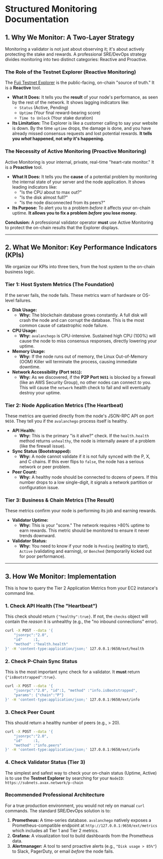 # Structured Monitoring Documentation

## 1. Why We Monitor: A Two-Layer Strategy

Monitoring a validator is not just about observing it; it's about actively protecting the stake and rewards. A professional SRE/DevOps strategy divides monitoring into two distinct categories: Reactive and Proactive.

### The Role of the Testnet Explorer (Reactive Monitoring)

The [Fuji Testnet Explorer](https://subnets-test.avax.network/p-chain) is the public-facing, on-chain "source of truth." It is a **Reactive** tool.

  * **What It Does:** It tells you the **result** of your node's performance, as seen by the rest of the network. It shows lagging indicators like:
      * `Status` (Active, Pending)
      * `Uptime` (Your final reward-bearing score)
      * `Time to Unlock` (Your stake duration)
  * **Its Limitation:** The Explorer is like a customer calling to say your website is down. By the time `uptime` drops, the damage is done, and you have already missed consensus requests and lost potential rewards. **It tells you *what* happened, not *why* it's happening.**

### The Necessity of Active Monitoring (Proactive Monitoring)

Active Monitoring is your internal, private, real-time "heart-rate monitor." It is a **Proactive** tool.

  * **What It Does:** It tells you the **cause** of a potential problem by monitoring the internal state of your server and the node application. It shows leading indicators like:
      * "Is the CPU about to max out?"
      * "Is the disk almost full?"
      * "Is the node disconnected from its peers?"
  * **Its Purpose:** To alert you to a problem *before* it affects your on-chain uptime. **It allows you to fix a problem *before* you lose money.**

**Conclusion:** A professional validator operator **must** use Active Monitoring to protect the on-chain results that the Explorer displays.

-----

## 2. What We Monitor: Key Performance Indicators (KPIs)

We organize our KPIs into three tiers, from the host system to the on-chain business logic.

### Tier 1: Host System Metrics (The Foundation)

If the server fails, the node fails. These metrics warn of hardware or OS-level failures.

  * **Disk Usage:**
      * **Why:** The blockchain database grows constantly. A full disk will crash the node and can corrupt the database. This is the most common cause of catastrophic node failure.
  * **CPU Usage:**
      * **Why:** `avalanchego` is CPU-intensive. Sustained high CPU (100%) will cause the node to miss consensus responses, directly lowering your uptime.
  * **Memory Usage:**
      * **Why:** If the node runs out of memory, the Linux Out-of-Memory (OOM) Killer will terminate the process, causing immediate downtime.
  * **Network Accessibility (Port `9651`):**
      * **Why:** As we discovered, if the **P2P Port `9651`** is blocked by a firewall (like an AWS Security Group), no other nodes can connect *to* you. This will cause the `network` health check to fail and will eventually destroy your uptime.

### Tier 2: Node Application Metrics (The Heartbeat)

These metrics are queried directly from the node's JSON-RPC API on port `9650`. They tell you if the `avalanchego` process itself is healthy.

  * **API Health:**
      * **Why:** This is the primary "is it alive?" check. If the `health.health` method returns `unhealthy`, the node is internally aware of a problem (like the firewall issue).
  * **Sync Status (Bootstrapped):**
      * **Why:** A node cannot validate if it is not fully synced with the P, X, and C chains. If this ever flips to `false`, the node has a serious network or peer problem.
  * **Peer Count:**
      * **Why:** A healthy node should be connected to dozens of peers. If this number drops to a low single-digit, it signals a network partition or configuration issue.

### Tier 3: Business & Chain Metrics (The Result)

These metrics confirm your node is performing its job and earning rewards.

  * **Validator Uptime:**
      * **Why:** This is your "score." The network requires \>80% uptime to earn rewards. This metric should be monitored to ensure it never trends downward.
  * **Validator Status:**
      * **Why:** You need to know if your node is `Pending` (waiting to start), `Active` (validating and earning), or `Benched` (temporarily kicked out for poor performance).

-----

## 3. How We Monitor: Implementation

This is how to query the Tier 2 Application Metrics from your EC2 instance's command line.

### 1. Check API Health (The "Heartbeat")

This check should return `{"healthy":true}`. If not, the `checks` object will contain the *reason* it is unhealthy (e.g., the "no inbound connections" error).

```bash
curl -X POST --data '{
    "jsonrpc":"2.0",
    "id"     :1,
    "method" :"health.health"
}' -H 'content-type:application/json;' 127.0.0.1:9650/ext/health
```

### 2. Check P-Chain Sync Status

This is the most important sync check for a validator. It **must** return `{"isBootstrapped":true}`.

```bash
curl -X POST --data '{
    "jsonrpc":"2.0", "id":1, "method" :"info.isBootstrapped",
    "params": {"chain":"P"}
}' -H 'content-type:application/json;' 127.0.0.1:9650/ext/info
```

### 3. Check Peer Count

This should return a healthy number of peers (e.g., \> 20).

```bash
curl -X POST --data '{
    "jsonrpc":"2.0",
    "id"     :1,
    "method" :"info.peers"
}' -H 'content-type:application/json;' 127.0.0.1:9650/ext/info
```

### 4. Check Validator Status (Tier 3)

The simplest and safest way to check your on-chain status (Uptime, Active) is to use the **Testnet Explorer** by searching for your `NodeID`:
`https://subnets.avax.network/p-chain`

### Recommended Professional Architecture

For a true production environment, you would not rely on manual `curl` commands. The standard SRE/DevOps solution is to:

1.  **Prometheus:** A time-series database. `avalanchego` natively exposes a Prometheus-compatible endpoint at `http://127.0.0.1:9650/ext/metrics` which includes all Tier 1 and Tier 2 metrics.
2.  **Grafana:** A visualization tool to build dashboards from the Prometheus data.
3.  **Alertmanager:** A tool to send proactive alerts (e.g., `"Disk usage > 85%"`) to Slack, PagerDuty, or email *before* the node fails.